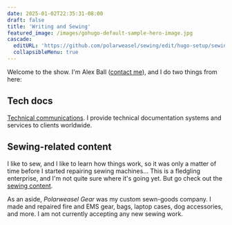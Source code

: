 ```yaml
---
date: 2025-01-02T22:35:31-08:00
draft: false
title: 'Writing and Sewing'
featured_image: /images/gohugo-default-sample-hero-image.jpg
cascade:
  editURL: 'https://github.com/polarweasel/sewing/edit/hugo-setup/sewing-info/content/${FilePath}'
  collapsibleMenu: true
---
```


Welcome to the show. I'm Alex Ball ([contact me](/contact/)), and I do two things from here:

## Tech docs

[Technical communications](/writing/). I provide technical documentation systems and services to clients worldwide.

## Sewing-related content

I like to sew, and I like to learn how things work, so it was only a matter of time before I started repairing sewing machines... This is a fledgling enterprise, and I'm not quite sure where it's going yet. But go check out the [sewing content](/sewing/).

As an aside, _Polarweasel Gear_ was my custom sewn-goods company. I made and repaired fire and EMS gear, bags, laptop cases, dog accessories, and more. I am not currently accepting any new sewing work.

